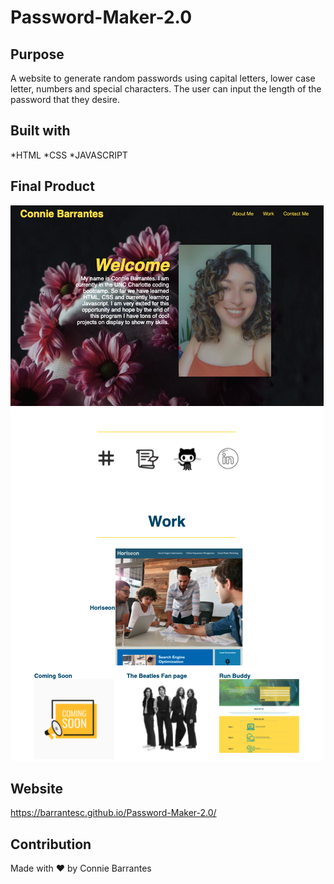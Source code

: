 # Password-Maker-2.0

## Purpose
A website to generate random passwords using capital letters, lower case letter, numbers and special characters. The user can input the length of the password that they desire. 

## Built with
*HTML
*CSS
*JAVASCRIPT

## Final Product

![Image of the final product](https://github.com/barrantesc/BarrantesC-Porfolio/blob/main/assets/Images/Portfolio%20MockUp.png?raw=true)

## Website
https://barrantesc.github.io/Password-Maker-2.0/

## Contribution
Made with ❤️ by Connie Barrantes 
